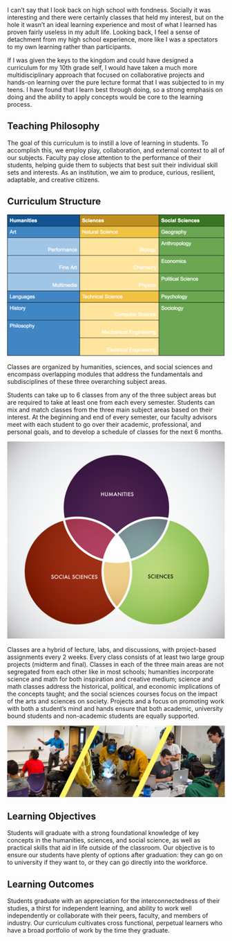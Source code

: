 I can’t say that I look back on high school with fondness. Socially it was interesting and there were certainly classes that held my interest, but on the hole it wasn’t an ideal learning experience and most of what I learned has proven fairly useless in my adult life. Looking back, I feel a sense of detachment from my high school experience, more like I was a spectators to my  own learning rather than participants. 

If I was given the keys to the kingdom and could have designed a curriculum for my 10th grade self, I would have taken a much more multidisciplinary approach that focused on collaborative projects and hands-on learning over the pure lecture format that I was subjected to in my teens. I have found that I learn best through doing, so a strong emphasis on doing and the ability to apply concepts would be core to the learning process.

## Teaching Philosophy

The goal of this curriculum is to instill a love of learning in students. To accomplish this, we employ play, collaboration, and external context to all of our subjects. Faculty pay close attention to the performance of their students, helping guide them to subjects that best suit their individual skill sets and interests. As an institution, we aim to produce, curious, resilient, adaptable, and creative citizens. 

## Curriculum Structure

![Subjects_And_Sub-subjects](https://github.com/NatePadgett/teachingasart2018/blob/master/assignments/2_Curriculum/img/Screen%20Shot%202018-02-04%20at%2012.22.20%20PM.png)

Classes are organized by humanities, sciences, and social sciences and encompass overlapping modules that address the fundamentals and subdisciplines of these three overarching subject areas. 

Students can take up to 6 classes from any of the three subject areas but are required to take at least one from each every semester. Students can mix and match classes from the three main subject areas based on their interest. At the beginning and end of every semester, our faculty advisors meet with each student to go over their academic, professional, and personal goals, and to develop a schedule of classes for the next 6 months. 

![Subjects](https://github.com/NatePadgett/teachingasart2018/blob/master/assignments/2_Curriculum/img/NateSubjects.png)

Classes are a hybrid of lecture, labs, and discussions, with project-based assignments every 2 weeks. Every class consists of at least two large group projects (midterm and final). Classes in each of the three main areas are not segregated from each other like in most schools; humanities incorporate science and math for both inspiration and creative medium; science and math classes address the historical, political, and economic implications of the concepts taught; and the social sciences courses focus on the impact of the arts and sciences on society. Projects and a focus on promoting work with both a student’s mind and hands ensure that both academic, university bound students and non-academic students are equally supported. 

![Curriculum_Focus](https://github.com/NatePadgett/teachingasart2018/blob/master/assignments/2_Curriculum/img/NateCurriculumFocus.png)

## Learning Objectives

Students will graduate with a strong foundational knowledge of key concepts in the humanities, sciences, and social science, as well as practical skills that aid in life outside of the classroom. Our objective is to ensure our students have plenty of options after graduation: they can go on to university if they want to, or they can go directly into the workforce. 

## Learning Outcomes

Students graduate with an appreciation for the interconnectedness of their studies, a thirst for independent learning, and ability to work well independently or collaborate with their peers, faculty, and members of industry. Our curriculum cultivates cross functional, perpetual learners who have a broad portfolio of work by the time they graduate.
